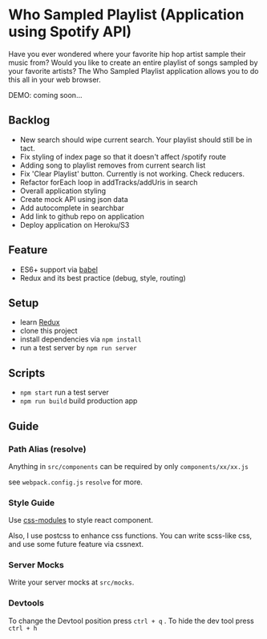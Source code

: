 # Who Sampled Playlist (Application using Spotify API)

Have you ever wondered where your favorite hip hop artist sample their music from? Would you like to create an entire playlist of songs sampled by your favorite artists? The Who Sampled Playlist application allows you to do this all in your web browser. 

DEMO: coming soon...

## Backlog
- New search should wipe current search. Your playlist should still be in tact.
- Fix styling of index page so that it doesn't affect /spotify route
- Adding song to playlist removes from current search list
- Fix 'Clear Playlist' button. Currently is not working. Check reducers.
- Refactor forEach loop in addTracks/addUris in search
- Overall application styling
- Create mock API using json data
- Add autocomplete in searchbar
- Add link to github repo on application
- Deploy application on Heroku/S3

## Feature
- ES6+ support via [babel](https://babeljs.io)
- Redux and its best practice (debug, style, routing)

## Setup

- learn [Redux](http://redux.js.org)
- clone this project
- install dependencies via `npm install`
- run a test server by `npm run server`

## Scripts

- `npm start` run a test server
- `npm run build` build production app

## Guide

### Path Alias (resolve)
Anything in `src/components` can be required by only `components/xx/xx.js`

see `webpack.config.js` `resolve` for more.

### Style Guide
Use [css-modules](https://github.com/css-modules/css-modules) to style react component.

Also, I use postcss to enhance css functions. You can write scss-like css, and use some future feature via cssnext.

### Server Mocks

Write your server mocks at `src/mocks`.

### Devtools

 To change the Devtool position press `ctrl + q` . To hide the dev tool press `ctrl + h`
